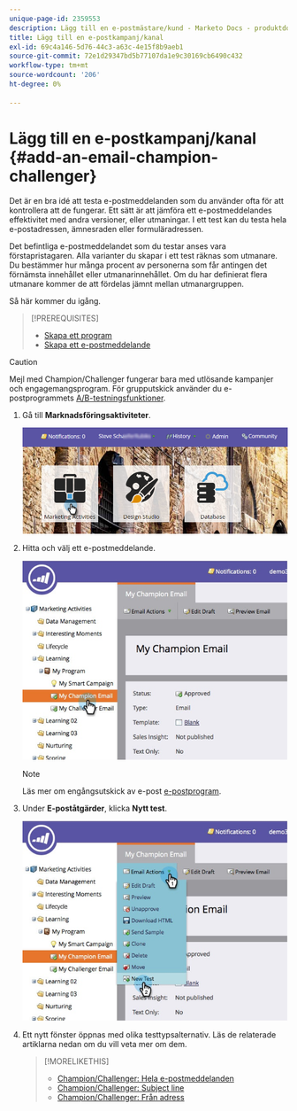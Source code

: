 ```yaml
---
unique-page-id: 2359553
description: Lägg till en e-postmästare/kund - Marketo Docs - produktdokumentation
title: Lägg till en e-postkampanj/kanal
exl-id: 69c4a146-5d76-44c3-a63c-4e15f8b9aeb1
source-git-commit: 72e1d29347bd5b77107da1e9c30169cb6490c432
workflow-type: tm+mt
source-wordcount: '206'
ht-degree: 0%

---
```


# Lägg till en e-postkampanj/kanal {#add-an-email-champion-challenger}

Det är en bra idé att testa e-postmeddelanden som du använder ofta för att kontrollera att de fungerar. Ett sätt är att jämföra ett e-postmeddelandes effektivitet med andra versioner, eller utmaningar. I ett test kan du testa hela e-postadressen, ämnesraden eller formuläradressen.

Det befintliga e-postmeddelandet som du testar anses vara förstapristagaren. Alla varianter du skapar i ett test räknas som utmanare. Du bestämmer hur många procent av personerna som får antingen det förnämsta innehållet eller utmanarinnehållet. Om du har definierat flera utmanare kommer de att fördelas jämnt mellan utmanargruppen.

Så här kommer du igång.

>[!PREREQUISITES]
>
>* [Skapa ett program](/help/marketo/product-docs/core-marketo-concepts/programs/creating-programs/create-a-program.md)
>* [Skapa ett e-postmeddelande](/help/marketo/product-docs/email-marketing/general/creating-an-email/create-an-email.md)


>[!CAUTION]
>
>Mejl med Champion/Challenger fungerar bara med utlösande kampanjer och engagemangsprogram. För grupputskick använder du e-postprogrammets [A/B-testningsfunktioner](/help/marketo/product-docs/email-marketing/email-programs/email-program-actions/email-test-a-b-test/add-an-a-b-test.md).

1. Gå till **Marknadsföringsaktiviteter**.

   ![](assets/login-marketing-activities.png)

1. Hitta och välj ett e-postmeddelande.

   ![](assets/champion1.jpg)

   >[!NOTE]
   >
   >Läs mer om engångsutskick av e-post [e-postprogram](/help/marketo/product-docs/email-marketing/email-programs/creating-an-email-program/create-an-email-program.md).

1. Under **E-poståtgärder**, klicka **Nytt test**.

   ![](assets/chmapion2.jpg)

1. Ett nytt fönster öppnas med olika testtypsalternativ. Läs de relaterade artiklarna nedan om du vill veta mer om dem.

   >[!MORELIKETHIS]
   >
   >* [Champion/Challenger: Hela e-postmeddelanden](/help/marketo/product-docs/email-marketing/general/functions-in-the-editor/email-tests-champion-challenger/champion-challenger-whole-emails.md)
   >* [Champion/Challenger: Subject line](/help/marketo/product-docs/email-marketing/general/functions-in-the-editor/email-tests-champion-challenger/champion-challenger-subject-line.md)
   >* [Champion/Challenger: Från adress](/help/marketo/product-docs/email-marketing/general/functions-in-the-editor/email-tests-champion-challenger/champion-challenger-from-address.md)

